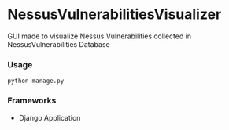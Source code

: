 # NessusVulnerabilitiesVisualizer

GUI made to visualize Nessus Vulnerabilities collected in NessusVulnerabilities Database

### Usage

```
python manage.py
```

### Frameworks

- Django Application
